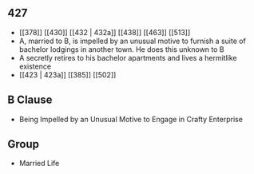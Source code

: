 ## 427
- [[378]] [[430]] [[432 | 432a]] [[438]] [[463]] [[513]] 
- A, married to B, is impelled by an unusual motive to furnish a suite of bachelor lodgings in another town. He does this unknown to B
- A secretly retires to his bachelor apartments and lives a hermitlike existence
- [[423 | 423a]] [[385]] [[502]] 

## B Clause
- Being Impelled by an Unusual Motive to Engage in Crafty Enterprise

## Group
- Married Life

